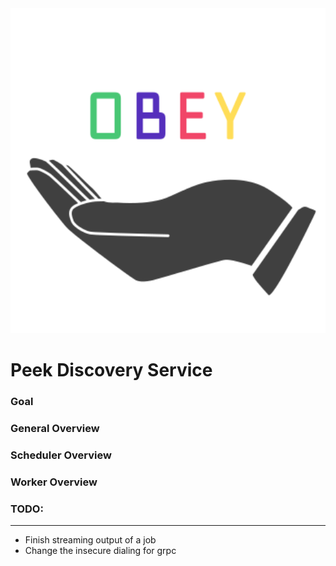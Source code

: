 <img src="./ui/src/assets/obey-logo.svg" height="520px" width="520px"/>

# Peek Discovery Service

### Goal
### General Overview

### Scheduler Overview
### Worker Overview


### TODO:
---
- Finish streaming output of a job
- Change the insecure dialing for grpc
